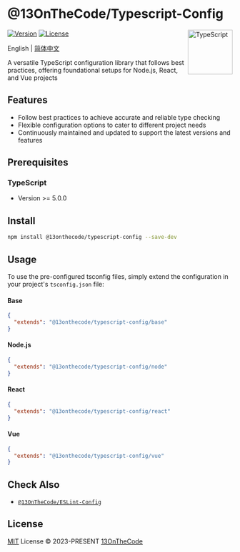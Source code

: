 # @13OnTheCode/Typescript-Config

<img src="https://github-production-user-asset-6210df.s3.amazonaws.com/137921275/258572450-d0a2270e-45ad-4ed4-aed0-b5c0a2eea988.svg" width="100" height="100" align="right" alt="TypeScript" />

[![Version](https://img.shields.io/npm/v/@13onthecode/typescript-config?color=1976d2&label=)](https://www.npmjs.com/package/@13onthecode/typescript-config)
[![License](https://img.shields.io/npm/l/@13onthecode/typescript-config?color=1976d2&label=)](LICENSE.md)

English | [简体中文](README.CN.md)

A versatile TypeScript configuration library that follows best practices, offering foundational setups for Node.js, React, and Vue projects

## Features
- Follow best practices to achieve accurate and reliable type checking
- Flexible configuration options to cater to different project needs
- Continuously maintained and updated to support the latest versions and features

## Prerequisites

### TypeScript
- Version >= 5.0.0

## Install

```bash
npm install @13onthecode/typescript-config --save-dev
```

## Usage

To use the pre-configured tsconfig files, simply extend the configuration in your project's `tsconfig.json` file:

#### Base

```json
{
  "extends": "@13onthecode/typescript-config/base"
}
```

#### Node.js

```json
{
  "extends": "@13onthecode/typescript-config/node"
}
```

#### React

```json
{
  "extends": "@13onthecode/typescript-config/react"
}
```

#### Vue

```json
{
  "extends": "@13onthecode/typescript-config/vue"
}
```

## Check Also
- [`@13OnTheCode/ESLint-Config`](https://github.com/13OnTheCode/eslint-config)

## License

[MIT](LICENSE.md) License &copy; 2023-PRESENT [13OnTheCode](https://github.com/13OnTheCode)

